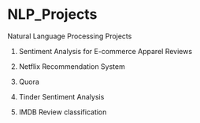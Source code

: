 # NLP_Projects
Natural Language Processing Projects

1. Sentiment Analysis for E-commerce Apparel Reviews

2. Netflix Recommendation System

3. Quora

4. Tinder Sentiment Analysis

5. IMDB Review classification
